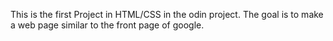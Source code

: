 This is the first Project in HTML/CSS in the odin project. The goal is to make a web page similar to the front page of google.
